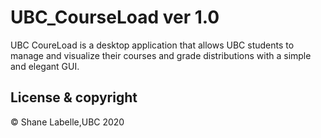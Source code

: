# UBC_CourseLoad ver 1.0

UBC CoureLoad is a desktop application that allows UBC students to manage and visualize their
courses and grade distributions with a simple and elegant GUI. 

## License & copyright

© Shane Labelle,UBC 2020
